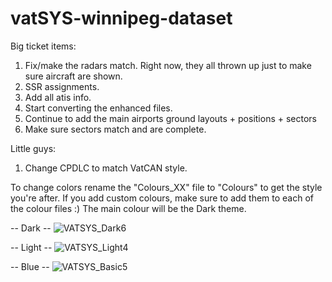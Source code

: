 # vatSYS-winnipeg-dataset

Big ticket items:

1) Fix/make the radars match. Right now, they all thrown up just to make sure aircraft are shown.
2) SSR assignments.
3) Add all atis info.
4) Start converting the enhanced files.
5) Continue to add the main airports ground layouts + positions + sectors
7) Make sure sectors match and are complete.

Little guys:

1) Change CPDLC to match VatCAN style.

To change colors rename the "Colours_XX" file to "Colours" to get the style you're after.
If you add custom colours, make sure to add them to each of the colour files :) The main colour will be the Dark theme.

-- Dark -- ![VATSYS_Dark6](https://user-images.githubusercontent.com/13305987/140194364-e7231b67-f35a-4b73-a4cf-ed834e720123.PNG)

-- Light -- ![VATSYS_Light4](https://user-images.githubusercontent.com/13305987/139317274-683f4825-4ebb-4916-93b5-75d3166e401f.PNG)

-- Blue -- ![VATSYS_Basic5](https://user-images.githubusercontent.com/13305987/139150791-480886d0-9b40-4efe-a430-ac8a8ca614ed.PNG)
